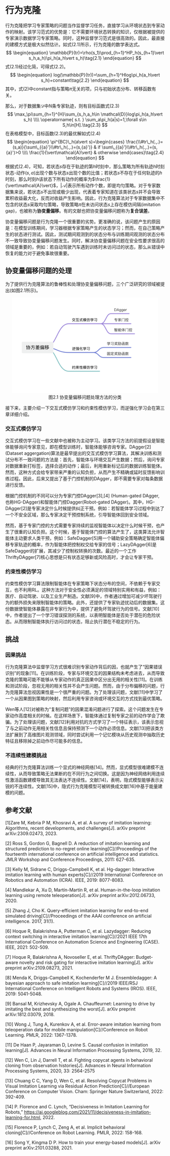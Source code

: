 # 行为克隆

行为克隆把学习专家策略的问题当作监督学习任务，直接学习从环境状态到专家动作的映射。该学习范式的优势是：它不需要环境状态转换的知识，仅根据被提供的专家演示数据学习专家策略。同时，这种监督学习范式是很高效的。因此，最直接的建模方式是极大似然估计。如式(2.1)所示，行为克隆的数学表达式。
$$
\begin{equation} 
\mathbb{P}(tr)=\rho(s_1)\prod_{h=1}^HP_h(s_{h+1}\vert s_h,a_h)\pi_h(a_h\vert s_h)\tag{2.1}
\end{equation}
$$
式(2.1)经过化简，可得式(2.2)。
$$
\begin{equation}
log(\mathbb{P}(tr))=\sum_{h=1}^Hlog\pi_h(a_h\vert s_h)+constant\tag{2.2}
\end{equation}
$$
其中，式(2)中constant指与策略$\pi$无关的项，只与初始状态分布、转移函数有关。

 那么，对于数据集$\mathcal{D}$中$N$条专家轨迹，则有目标函数式(2.3)
$$
\max_\pi\sum_{h=1}^{H}\sum_{s_h,a_h\in \mathcal{D}}log\pi_h(a_h\vert s_h) \\\\
\operatorname{ s.t. } 
\sum_a\pi_h(a|s)=1,\forall s\in S,h\in[H].\tag{2.3}
$$
在表格模型中，目标函数(2.3)的最优解如式(2.4) 
$$
\begin{equation}
\pi^{BC}\_h(a\vert s)=\begin{cases}
\frac{\\#tr\_h(.,.)=(s,a)}{\sum\_{{a}'}\\#tr\_h(.,.)=(s,{a}')} & if \sum\_{{a}'}\\#tr\_h(.,.)=(s,{a}')>0 \\\\
\frac{1}{\vert\mathcal{A}\vert} & otherwise
\end{cases}\tag{2.4}
\end{equation}
$$
根据式(2.4)，可知，若状态$s$存在于轨迹的第$h$时刻中，那么策略为所有轨迹$h$时刻状态-动作$(s,a)$出现个数与状态$s$出现个数的比值；若状态$s$不存在于任何轨迹的$h$时刻，那么时刻$h$该状态下所有动作的概率为$\frac{1}{\vert\mathcal{A}\vert}$，$\vert\mathcal{A}\vert$表示所有动作个数，即是均匀策略。对于专家数据集来说，若状态$s$不出现或极少出现，代表着专家知道在该类状态$s$并不会导致累积收益最大化，反而对收益产生影响。因此，行为克隆算法对于专家数据集中不包含的状态$s$采取均匀策略，导致策略$\pi$在未访问状态$s$上存在模仿间隔(imitation gap)，也被称为**协变量偏移**。有的文献也把协变量偏移问题称为**复合误差**。

协变量偏移问题是行为克隆一个很重要的劣势。更准确的说，该问题产生的原因是：在模型训练期间，学习器根据专家策略产生的状态学习；然而，在自己策略产生的状态进行测试。因此，测试期间观测到的状态分布与训练期间观测的状态分布不一致导致协变量偏移问题发生。同时，解决协变量偏移问题在安全性要求很高的领域是重要的，例如：若自动驾驶汽车遇到训练时未访问过的状态，那么从错误中恢复的能力对于避免事故很重要。

## 协变量偏移问题的处理

为了提供行为克隆算法的鲁棒性和处理协变量偏移问题，三个广泛研究的领域被提出(如图2.1所示)。

<div align="center">
  <img src="./img/cvs.png", height=300>
</div>
<div align="center">
  图2.1 协变量偏移问题处理方法的分类
</div>

接下来，主要介绍一下交互式模仿学习和约束性模仿学习，而逆强化学习会在第三章详细介绍。

### 交互式模仿学习

交互式模仿学习在一些文献中也被称为主动学习。该类学习方法的前提假设是智能体能够询问专家意见，即在模型训练时，智能体能够咨询专家。DAgger[2] (Dataset aggergation)算法是最早提出的交互式模仿学习算法，其解决训练和测试分布不一致问题的方法是：首先，智能体与环境交互产生数据；然后，询问专家对数据重新打标签，选择合适的动作；最后，利用重新标记后的数据训练智能体。然而，这种方式会给专家带来严重的认知负担，从而产生不精确或延时反馈影响训练过程。因此，后来又提出了基于门控机制的DAgger，即不需要专家对每条数据进行反馈。

根据门控机制的不同可以分为专家门控DAgger[3],[4] (Human-gated DAgger, 也称HG-DAgger)和智能体门控Dagger(Robot-gated DAgger)。其中，HG-DAgger[2]是专家决定什么时候提供纠正干预。例如：若智能体学习过程中到达了一个不安全区域，那么专家决定干预控制系统，引导智能体回到安全领域。

然而，基于专家门控的方式需要专家持续的监视智能体以决定什么时候干预，也产生了很重的认知负担。这个时候，基于智能体门控的算法产生了，这类算法允许智能体主动要求人类干预，例如：SafeDagger[5]用一个辅助安全策略确定智能体偏移专家轨迹的概率，作为智能体把控制权交给专家的信号；LazyDAgger[6]是SafeDagger的扩展，其减少了控制权转换的次数。最近的一个工作ThriftyDAgger[7]核心思想是只有状态足够新或风险高时，才会让专家干预。



### 约束性模仿学习

约束性模仿学习算法限制智能体在专家策略下状态分布的空间，不依赖于专家交互，也不利用RL。这种方法对于安全性必须满足的领域特别实用和有益，例如：医疗、自动驾驶、以及工业生产制造。文献[9]中，作者通过增加可减少坏驾驶行为的额外损失来限制智能体的策略。此外，还提供了专家轨迹扰动后的数据集。这份数据使智能体暴露在非专家行为中，提供了避免坏驾驶行为的信号。文献[10]中，作者提出了一个学习错误探测的系统，以表明智能体是否处于潜在的危险状态。从而限制智能体执行访问过的状态，阻止执行潜在不稳定的行为。



## 挑战

### 因果挑战

行为克隆算法中监督学习方式很难识别专家动作背后的因，也就产生了“因果错误识别”的现象[11]。在训练阶段，专家与环境交互的因果结构未考虑进去，从而导致克隆的策略可能不能够从专家动作的真正因果中区分出无用的相关性[11]。在训练和测试阶段，忽视无用的相关性并不会产生问题。然而，由于分布偏移的问题，行为克隆算法忽视因果性是一个很严重的问题。为了处理该问题，文献[11]中学习了一个从因果图到策略的映射，然后利用专家咨询或环境交互的方式找到最优策略。

Wen等人[12]对被称为“复制问题”的因果混淆问题进行了探索。这个问题发生在专家动作高度相关的时候。在这样场景下，智能体通过复制专家之前的动作学会了欺骗。为了处理该问题，文献[12]利用对抗的方式学习了一个特征表示，该表示忽视了与之前动作无用相关性信息且保持预测下一个动作必须信息。文献[13]把该类方法扩展到了高维图片观测领域，同时尝试利用一个记忆模块从历史观测中抽取历史特征且移除掉之前动作尽可能多的信息。



### 不连续性建模挑战

经典的行为克隆算法训练一个显式的神经网络[14]。然而，显式模型很难建模不连续性，从而导致策略无法果断的在不同行为之间切换。这是因为神经网络利用连续性激活函数建模导致其无法表达不连续性。文献[14]，表明，隐式模型能够表示尖锐的不连续性。文献[15]中，隐式行为克隆模型可被转换成文献[16]中基于能量建模的问题。



## 参考文献

[1]Zare M, Kebria P M, Khosravi A, et al. A survey of imitation learning: Algorithms, recent developments, and challenges[J]. arXiv preprint arXiv:2309.02473, 2023.

[2] Ross S, Gordon G, Bagnell D. A reduction of imitation learning and structured prediction to no-regret online learning[C]//Proceedings of the fourteenth international conference on artificial intelligence and statistics. JMLR Workshop and Conference Proceedings, 2011: 627-635.

[3] Kelly M, Sidrane C, Driggs-Campbell K, et al. Hg-dagger: Interactive imitation learning with human experts[C]//2019 International Conference on Robotics and Automation (ICRA). IEEE, 2019: 8077-8083.

[4] Mandlekar A, Xu D, Martín-Martín R, et al. Human-in-the-loop imitation learning using remote teleoperation[J]. arXiv preprint arXiv:2012.06733, 2020.

[5] Zhang J, Cho K. Query-efficient imitation learning for end-to-end simulated driving[C]//Proceedings of the AAAI conference on artificial intelligence. 2017, 31(1).

[6] Hoque R, Balakrishna A, Putterman C, et al. Lazydagger: Reducing context switching in interactive imitation learning[C]//2021 IEEE 17th International Conference on Automation Science and Engineering (CASE). IEEE, 2021: 502-509.

[7] Hoque R, Balakrishna A, Novoseller E, et al. ThriftyDAgger: Budget-aware novelty and risk gating for interactive imitation learning[J]. arXiv preprint arXiv:2109.08273, 2021.

[8] Menda K, Driggs-Campbell K, Kochenderfer M J. Ensembledagger: A bayesian approach to safe imitation learning[C]//2019 IEEE/RSJ International Conference on Intelligent Robots and Systems (IROS). IEEE, 2019: 5041-5048.

[9] Bansal M, Krizhevsky A, Ogale A. Chauffeurnet: Learning to drive by imitating the best and synthesizing the worst[J]. arXiv preprint arXiv:1812.03079, 2018.

[10] Wong J, Tung A, Kurenkov A, et al. Error-aware imitation learning from teleoperation data for mobile manipulation[C]//Conference on Robot Learning. PMLR, 2022: 1367-1378.

[11] De Haan P, Jayaraman D, Levine S. Causal confusion in imitation learning[J]. Advances in Neural Information Processing Systems, 2019, 32.

[12] Wen C, Lin J, Darrell T, et al. Fighting copycat agents in behavioral cloning from observation histories[J]. Advances in Neural Information Processing Systems, 2020, 33: 2564-2575

[13] Chuang C C, Yang D, Wen C, et al. Resolving Copycat Problems in Visual Imitation Learning via Residual Action Prediction[C]//European Conference on Computer Vision. Cham: Springer Nature Switzerland, 2022: 392-409.

[14] P. Florence and C. Lynch, “Decisiveness in Imitation Learning for Robots,” https://ai.googleblog.com/2021/11/decisiveness-in-imitation-learning-for.html, 2022.

[15] Florence P, Lynch C, Zeng A, et al. Implicit behavioral cloning[C]//Conference on Robot Learning. PMLR, 2022: 158-168.

[16] Song Y, Kingma D P. How to train your energy-based models[J]. arXiv preprint arXiv:2101.03288, 2021.